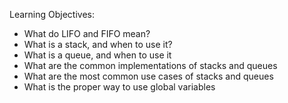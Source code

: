 Learning Objectives:
- What do LIFO and FIFO mean?
- What is a stack, and when to use it?
- What is a queue, and when to use it
- What are the common implementations of stacks and queues
- What are the most common use cases of stacks and queues
- What is the proper way to use global variables
